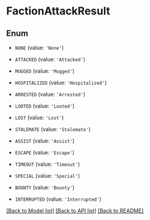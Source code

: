 # FactionAttackResult


## Enum

* `NONE` (value: `'None'`)

* `ATTACKED` (value: `'Attacked'`)

* `MUGGED` (value: `'Mugged'`)

* `HOSPITALIZED` (value: `'Hospitalized'`)

* `ARRESTED` (value: `'Arrested'`)

* `LOOTED` (value: `'Looted'`)

* `LOST` (value: `'Lost'`)

* `STALEMATE` (value: `'Stalemate'`)

* `ASSIST` (value: `'Assist'`)

* `ESCAPE` (value: `'Escape'`)

* `TIMEOUT` (value: `'Timeout'`)

* `SPECIAL` (value: `'Special'`)

* `BOUNTY` (value: `'Bounty'`)

* `INTERRUPTED` (value: `'Interrupted'`)

[[Back to Model list]](../README.md#documentation-for-models) [[Back to API list]](../README.md#documentation-for-api-endpoints) [[Back to README]](../README.md)


